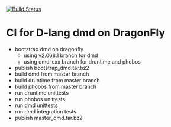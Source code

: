 [![Build Status](https://semaphoreci.com/api/v1/dkgroot/ldc_dragonfly_ci/branches/master/badge.svg)](https://semaphoreci.com/dkgroot/ldc_dragonfly_ci)

# CI for D-lang dmd on DragonFly

- bootstrap dmd on dragonfly
  - using v2.068.1 branch for dmd
  - using dmd-cxx branch for druntime and phobos
- publish bootstrap_dmd.tar.bz2
- build dmd from master branch
- build druntime from master branch
- build phobos from master branch
- run druntime unittests
- run phobos unittests
- run dmd unittests
- run dmd integration tests
- publish master_dmd.tar.bz2
